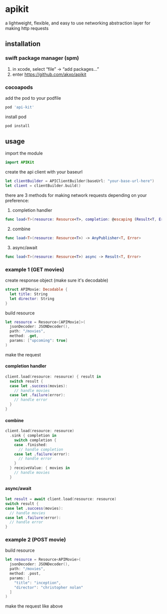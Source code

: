 # apikit
a lightweight, flexible, and easy to use networking abstraction layer for making http requests

## installation
### swift package manager (spm)
1. in xcode, select “file” → “add packages...”
2. enter https://github.com/akxo/apikit
### cocoapods
add the pod to your podfile
```ruby
pod 'api-kit'
```
install pod
```ruby
pod install
```
## usage
import the module
```swift
import APIKit
```
create the api client with your baseurl
```swift
let clientBuilder = APIClientBuilder(baseUrl: "your-base-url-here")
let client = clientBuilder.build()
```
there are 3 methods for making network requests depending on your preference:
1. completion handler
```swift
func load<T>(resource: Resource<T>, completion: @escaping (Result<T, Error>) -> Void)
```
2. combine
```swift
func load<T>(resource: Resource<T>) -> AnyPublisher<T, Error>
```
3. async/await
```swift
func load<T>(resource: Resource<T>) async -> Result<T, Error>
```
### example 1 (GET movies)
create response object (make sure it's decodable)
```swift
struct APIMovie: Decodable {
  let title: String
  let director: String
}
```
build resource
```swift
let resource = Resource<[APIMovie]>(
  jsonDecoder: JSONDecoder(),
  path: "/movies",
  method: .get,
  params: ["upcoming": true]
)
```
make the request
#### completion handler
```swift
client.load(resource: resource) { result in
  switch result {
  case let .success(movies):
    // handle movies
  case let .failure(error):
    // handle error
  }
}
```
#### combine
```swift
client.load(resource: resource)
  .sink { completion in
    switch completion {
    case .finished:
      // handle completion
    case let .failure(error):
      // handle error
    }
  } receiveValue: { movies in
    // handle movies
  }
```
#### async/await
```swift
let result = await client.load(resource: resource)
switch result {
case let .success(movies):
  // handle movies
case let .failure(error):
  // handle error
}
```
### example 2 (POST movie)
build resource
```swift
let resource = Resource<APIMovie>(
  jsonDecoder: JSONDecoder(),
  path: "/movies",
  method: .post,
  params: [
    "title": "inception",
    "director": "christopher nolan"
  ]
)
```
make the request like above
